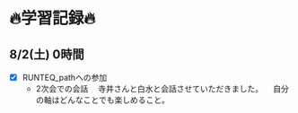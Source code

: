 # 🔥学習記録🔥
## 8/2(土) 0時間
- [x] RUNTEQ_pathへの参加  
  - 2次会での会話
	　寺井さんと白水と会話させていただきました。
	　自分の軸はどんなことでも楽しめること。


